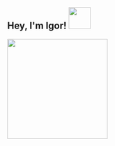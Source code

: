 <h2> Hey, I'm Igor! <img src="https://media.giphy.com/media/3ohhwExYXg3q8oC26Q/giphy.gif" width="50"></h2>
<img src="https://media.giphy.com/media/gjrYDwbjnK8x36xZIO/giphy.gif" width="230">

